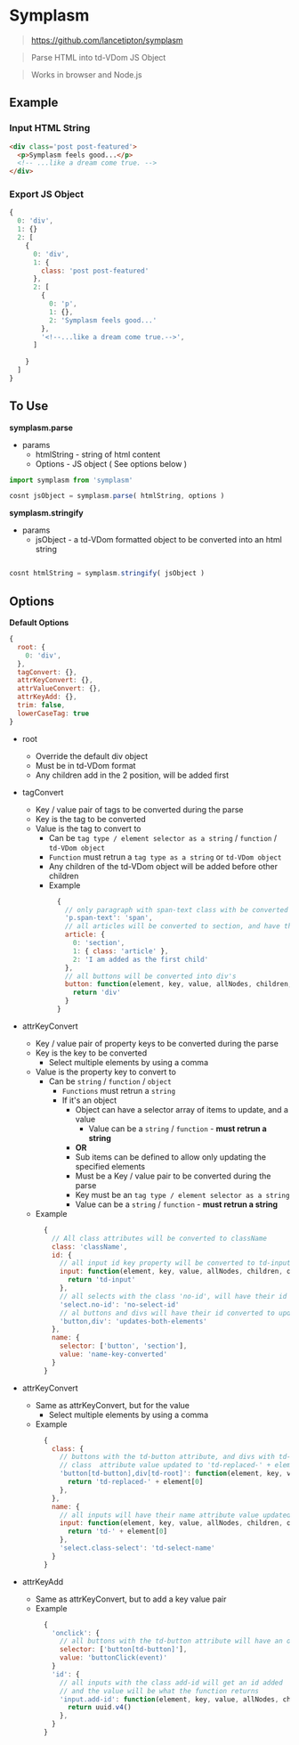 # Symplasm
> https://github.com/lancetipton/symplasm

> Parse HTML into td-VDom JS Object

> Works in browser and Node.js

## Example

### Input HTML String
```html
<div class='post post-featured'>
  <p>Symplasm feels good...</p>
  <!-- ...like a dream come true. -->
</div>
```

### Export JS Object
```js
{
  0: 'div',
  1: {}
  2: [
    {
      0: 'div',
      1: {
        class: 'post post-featured'
      },
      2: [
        {
          0: 'p',
          1: {},
          2: 'Symplasm feels good...'
        },
        '<!--...like a dream come true.-->',
      ]
      
    }
  ]
}
```
## To Use

**symplasm.parse**
* params
  * htmlString - string of html content
  * Options - JS object ( See options below )

```js
import symplasm from 'symplasm'

cosnt jsObject = symplasm.parse( htmlString, options )

```

**symplasm.stringify**
* params
  * jsObject - a td-VDom formatted object to be converted into an html string

```js

cosnt htmlString = symplasm.stringify( jsObject )

```

## Options

**Default Options**
```js
{
  root: {
    0: 'div',
  },
  tagConvert: {},
  attrKeyConvert: {},
  attrValueConvert: {},
  attrKeyAdd: {},
  trim: false,
  lowerCaseTag: true
}
```

* root

  * Override the default div object
  * Must be in td-VDom format
  * Any children add in the 2 position, will be added first
  
* tagConvert

  * Key / value pair of tags to be converted during the parse
  * Key is the tag to be converted
  * Value is the tag to convert to
    * Can be `tag type / element selector as a string` / `function` / `td-VDom object`
    * `Function` must retrun a `tag type as a string` or `td-VDom object`
    * Any children of the td-VDom object will be added before other children
    * Example
      ```js
        {
          // only paragraph with span-text class with be converted to spans
          'p.span-text': 'span',
          // all articles will be converted to section, and have the class article
          article: {
            0: 'section',
            1: { class: 'article' },
            2: 'I am added as the first child'
          },
          // all buttons will be converted into div's
          button: function(element, key, value, allNodes, children, options){
            return 'div'
          }
        }
      ```
      
* attrKeyConvert

  * Key / value pair of property keys to be converted during the parse
  * Key is the key to be converted
    * Select multiple elements by using a comma
  * Value is the property key to convert to
    * Can be `string` / `function` / `object`
      * `Functions` must retrun a `string`
      * If it's an object
        * Object can have a selector array of items to update, and a value
          * Value can be a `string` / `function` - **must retrun a string**
        * **OR**
        * Sub items can be defined to allow only updating the specified elements
        * Must be a Key / value pair to be converted during the parse
        * Key must be an `tag type / element selector as a string`
        * Value can be a `string` / `function` - **must retrun a string**
  * Example
    ```js
      {
        // All class attributes will be converted to className
        class: 'className',
        id: {
          // all input id key property will be converted to td-input attribute
          input: function(element, key, value, allNodes, children, options){
            return 'td-input'
          },
          // all selects with the class 'no-id', will have their id converted to no-select-id attribute
          'select.no-id': 'no-select-id'
          // al buttons and divs will have their id converted to updates-both-elements
          'button,div': 'updates-both-elements'
        },
        name: {
          selector: ['button', 'section'],
          value: 'name-key-converted'
        }
      }
    ```

* attrKeyConvert

  * Same as attrKeyConvert, but for the value
      * Select multiple elements by using a comma
  * Example
    ```js
      {
        class: {
          // buttons with the td-button attribute, and divs with td-root attribue will have their
          // class  attribute value updated to 'td-replaced-' + element[0]
          'button[td-button],div[td-root]': function(element, key, value, allNodes, children, options){
            return 'td-replaced-' + element[0]
          },
        },
        name: {
          // all inputs will have their name attribute value updated to 'td-' + element[0]
          input: function(element, key, value, allNodes, children, options){
            return 'td-' + element[0]
          },
          'select.class-select': 'td-select-name'
        }
      }
    ```

* attrKeyAdd

  * Same as attrKeyConvert, but to add a key value pair
  * Example
    ```js
      {
        'onclick': {
          // all buttons with the td-button attribute will have an onclick attribute added
          selector: ['button[td-button]'],
          value: 'buttonClick(event)'
        }
        'id': {
          // all inputs with the class add-id will get an id added
          // and the value will be what the function returns
          'input.add-id': function(element, key, value, allNodes, children, options){
            return uuid.v4()
          },
        }
      }
    ```